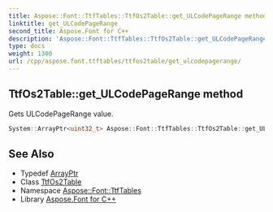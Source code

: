 ```yaml
---
title: Aspose::Font::TtfTables::TtfOs2Table::get_ULCodePageRange method
linktitle: get_ULCodePageRange
second_title: Aspose.Font for C++
description: 'Aspose::Font::TtfTables::TtfOs2Table::get_ULCodePageRange method. Gets ULCodePageRange value in C++.'
type: docs
weight: 1300
url: /cpp/aspose.font.ttftables/ttfos2table/get_ulcodepagerange/
---
```

## TtfOs2Table::get_ULCodePageRange method


Gets ULCodePageRange value.

```cpp
System::ArrayPtr<uint32_t> Aspose::Font::TtfTables::TtfOs2Table::get_ULCodePageRange() const
```

## See Also

* Typedef [ArrayPtr](../../../system/arrayptr/)
* Class [TtfOs2Table](../)
* Namespace [Aspose::Font::TtfTables](../../)
* Library [Aspose.Font for C++](../../../)
